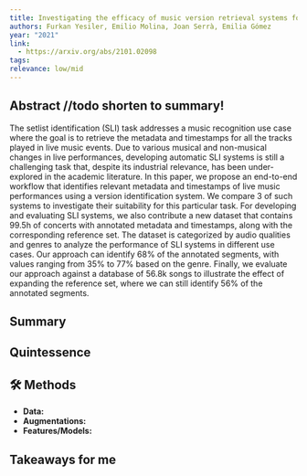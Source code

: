 ```yaml
---
title: Investigating the efficacy of music version retrieval systems for setlist identification
authors: Furkan Yesiler, Emilio Molina, Joan Serrà, Emilia Gómez
year: "2021"
link:
  - https://arxiv.org/abs/2101.02098
tags:
relevance: low/mid
---
```

## Abstract //todo shorten to summary!
The setlist identification (SLI) task addresses a music recognition use case where the goal is to retrieve the metadata and timestamps for all the tracks played in live music events. Due to various musical and non-musical changes in live performances, developing automatic SLI systems is still a challenging task that, despite its industrial relevance, has been under-explored in the academic literature. In this paper, we propose an end-to-end workflow that identifies relevant metadata and timestamps of live music performances using a version identification system. We compare 3 of such systems to investigate their suitability for this particular task. For developing and evaluating SLI systems, we also contribute a new dataset that contains 99.5h of concerts with annotated metadata and timestamps, along with the corresponding reference set. The dataset is categorized by audio qualities and genres to analyze the performance of SLI systems in different use cases. Our approach can identify 68% of the annotated segments, with values ranging from 35% to 77% based on the genre. Finally, we evaluate our approach against a database of 56.8k songs to illustrate the effect of expanding the reference set, where we can still identify 56% of the annotated segments.

## Summary


## Quintessence


## 🛠️ Methods
- **Data:**  
- **Augmentations:**  
- **Features/Models:**  


## Takeaways for me

